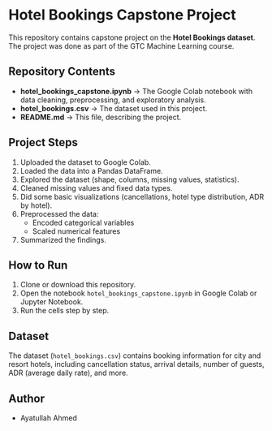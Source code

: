 # Hotel Bookings Capstone Project

This repository contains capstone project on the **Hotel Bookings dataset**.  
The project was done as part of the GTC Machine Learning course.  

## Repository Contents
- **hotel_bookings_capstone.ipynb** → The Google Colab notebook with data cleaning, preprocessing, and exploratory analysis.  
- **hotel_bookings.csv** → The dataset used in this project.  
- **README.md** → This file, describing the project.  

## Project Steps
1. Uploaded the dataset to Google Colab.  
2. Loaded the data into a Pandas DataFrame.  
3. Explored the dataset (shape, columns, missing values, statistics).  
4. Cleaned missing values and fixed data types.  
5. Did some basic visualizations (cancellations, hotel type distribution, ADR by hotel).  
6. Preprocessed the data:
   - Encoded categorical variables  
   - Scaled numerical features  
7. Summarized the findings.  

## How to Run
1. Clone or download this repository.  
2. Open the notebook `hotel_bookings_capstone.ipynb` in Google Colab or Jupyter Notebook.  
3. Run the cells step by step.  

## Dataset
The dataset (`hotel_bookings.csv`) contains booking information for city and resort hotels, including cancellation status, arrival details, number of guests, ADR (average daily rate), and more.  

## Author
- Ayatullah Ahmed  

